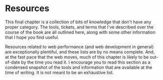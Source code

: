 # Resources

This final chapter is a collection of bits of knowledge that don't have any proper category. The tools, tickets, and terms that I've described over the course of the book are all outlined here, along with some other information that I hope you find useful.

Resources related to web performance (and web development in general) are exceptionally plentiful, and these lists are by no means complete. And, at the fast pace that the web moves, much of this chapter is likely to be out-of-date by the time you read it. I encourage you to read this section as a condensed snapshot of the tools and information that are available at the time of writing. It is not meant to be an exhaustive list.
